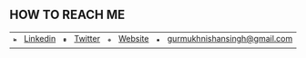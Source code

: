 ## HOW TO REACH ME
|       |      |      |    |     |      |      |      |
|-------|------|------|----|-----|------|------|------|
|<img src="./icons/linkedin.svg" alt="LinkedIn" width="20"/>|[Linkedin](https://www.linkedin.com/in/gurmukhnishan-singh/)|<img src="./icons/twitter.svg" alt="Twitter" width="20"/>|[Twitter](https://twitter.webp/g_nishan_singh)|<img src="./icons/website.svg" alt="Website" width="20"/>|[Website](https://info.g-nishansingh.com)|<img src="./icons/email.svg" alt="Email" width="20"/>|gurmukhnishansingh@gmail.com|
|||||